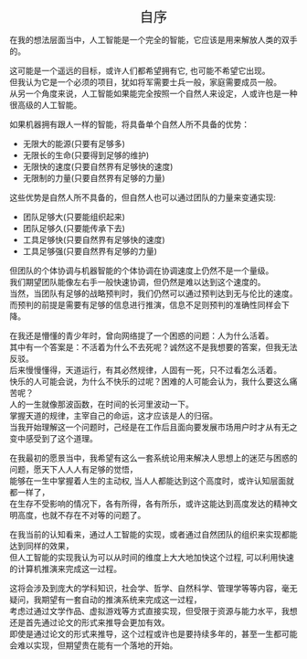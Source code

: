 <center><font size=5>自序</font></center>

在我的想法层面当中，人工智能是一个完全的智能，它应该是用来解放人类的双手的。

这可能是一个遥远的目标，或许人们都希望拥有它, 也可能不希望它出现。<br/>
但我认为它是一个必须的项目，犹如将军需要士兵一般，家庭需要成员一般。<br/>
从另一个角度来说，人工智能如果能完全按照一个自然人来设定，人或许也是一种很高级的人工智能。<br/>

如果机器拥有跟人一样的智能，将具备单个自然人所不具备的优势：
* 无限大的能源(只要有足够多)
* 无限长的生命(只要得到足够的维护)
* 无限快的速度(只要自然界有足够快的速度)
* 无限制的力量(只要自然界有足够的力量)

这些优势是自然人所不具备的，但自然人也可以通过团队的力量来变通实现:
* 团队足够大(只要能组织起来)
* 团队足够久(只要能传承下去)
* 工具足够快(只要自然界有足够快的速度)
* 工具足够强(只要自然界有足够的力量)

但团队的个体协调与机器智能的个体协调在协调速度上仍然不是一个量级。<br/>
我们期望团队能像左右手一般快速协调，但仍然是难以达到这个速度的。<br/>
当然，当团队有足够的战略预判时，我们仍然可以通过预判达到无与伦比的速度。<br/>
而预判的前提是需要有足够的信息进行推演，信息不足则预判的准确性同样会下降。<br/>

在我还是懵懂的青少年时，曾向网络提了一个困惑的问题：人为什么活着。<br/>
其中有一个答案是：不活着为什么不去死呢？诚然这不是我想要的答案，但我无法反驳。<br/>
后来慢慢懂得，天道运行，有其必然规律，人固有一死，只不过看怎么活着。<br/>
快乐的人可能会说，为什么不快乐的过呢？困难的人可能会认为，我什么要这么痛苦呢？<br/>
人的一生就像那波函数，在时间的长河里波动一下。<br/>
掌握天道的规律，主宰自己的命运，这才应该是人的归宿。<br/>
当我开始理解这一个问题时，己经是在工作后且面向要发展市场用户时才从有无之变中感受到了这个道理。<br/>

在我最初的愿景当中，我希望有这么一套系统论用来解决人思想上的迷茫与困惑的问题，愿天下人人人有足够的觉悟，<br/>
能够在一生中掌握着人生的主动权, 当人人都能达到这个高度时，或许认知层面就都一样了，<br/>
在生存不受影响的情况下，各有所得，各有所乐，或许这能达到高度发达的精神文明高度，也就不存在不对等的问题了。

在我当前的认知看来，通过人工智能的实现，或者通过自然团队的组织来实现都能达到同样的效果，<br/>
但人工智能的实现我认为可以从时间的维度上大大地加快这个过程, 可以利用快速的计算机推演来完成这一过程。

这将会涉及到庞大的学科知识，社会学、哲学、自然科学、管理学等等内容，毫无疑问，我期望有一套自动的推演系统来完成这一过程，<br/>
考虑过通过文学作品、虚拟游戏等方式直接实现，但受限于资源与能力水平，我想还是首先通过论文的形式来推导会更加有效。<br/>
即使是通过论文的形式来推导，这个过程或许也是要持续多年的，甚至一生都可能会难以实现，但期望贵在能有一个落地的开始。

